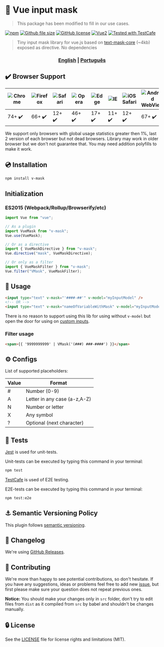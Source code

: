 # :abcd: Vue input mask

> This package has been modified to fill in our use cases.

[![npm](https://img.shields.io/npm/v/v-mask.svg)](https://www.npmjs.com/package/v-mask)
[![Github file size](https://img.shields.io/github/size/bw2tecnologia/v-mask/dist/v-mask.min.js.svg)](https://raw.githubusercontent.com/bw2tecnologia/v-mask/master/dist/v-mask.min.js)
[![GitHub license](https://img.shields.io/badge/license-MIT-blue.svg)](https://raw.githubusercontent.com/bw2tecnologia/v-mask/master/LICENSE)
[![Vue2](https://img.shields.io/badge/Vue-2.x-brightgreen.svg)](https://vuejs.org/)
[![Tested with TestCafe](https://img.shields.io/badge/tested%20with-TestCafe-2fa4cf.svg)](https://github.com/DevExpress/testcafe)

> Tiny input mask library for vue.js based on [text-mask-core](https://github.com/text-mask/text-mask/tree/master/core) (~4kb) exposed as directive. No dependencies

<div align="center">
  <h3>
    <strong>
      <a href="https://github.com/bw2tecnologia/v-mask/blob/master/README.md">English</a>
    </strong>
    <span> | </span>
    <a href="https://github.com/bw2tecnologia/v-mask/blob/master/README-pt.md">Português</a>
  </h3>
</div>

## :heavy_check_mark: Browser Support

| ![Chrome](https://raw.github.com/alrra/browser-logos/master/src/chrome/chrome_48x48.png) | ![Firefox](https://raw.github.com/alrra/browser-logos/master/src/firefox/firefox_48x48.png) | ![Safari](https://raw.github.com/alrra/browser-logos/master/src/safari/safari_48x48.png) | ![Opera](https://raw.github.com/alrra/browser-logos/master/src/opera/opera_48x48.png) | ![Edge](https://raw.github.com/alrra/browser-logos/master/src/edge/edge_48x48.png) | ![IE](https://raw.github.com/alrra/browser-logos/master/src/archive/internet-explorer_9-11/internet-explorer_9-11_48x48.png) | ![iOS Safari](https://raw.github.com/alrra/browser-logos/master/src/safari-ios/safari-ios_48x48.png) | ![Android WebView](https://raw.github.com/alrra/browser-logos/master/src/android-webview-beta/android-webview-beta_48x48.png) | ![Android WebView](https://raw.github.com/alrra/browser-logos/master/src/samsung-internet/samsung-internet_48x48.png) |
| ---------------------------------------------------------------------------------------- | ------------------------------------------------------------------------------------------- | ---------------------------------------------------------------------------------------- | ------------------------------------------------------------------------------------- | ---------------------------------------------------------------------------------- | ---------------------------------------------------------------------------------------------------------------------------- | ---------------------------------------------------------------------------------------------------- | ----------------------------------------------------------------------------------------------------------------------------- | --------------------------------------------------------------------------------------------------------------------- |
| 74+ :heavy_check_mark:                                                                   | 66+ :heavy_check_mark:                                                                      | 12+ :heavy_check_mark:                                                                   | 46+ :heavy_check_mark:                                                                | 17+ :heavy_check_mark:                                                             | 11+ :heavy_check_mark:                                                                                                       | 12+ :heavy_check_mark:                                                                               | 67+ :heavy_check_mark:                                                                                                        | 8.2+ :heavy_check_mark:                                                                                               |

We support only browsers with global usage statistics greater then 1%, last 2 version of each browser but not dead browsers. Library may work in older browser but we don't not guarantee that. You may need addition polyfills to make it work.

## :cd: Installation

```sh
npm install v-mask
```

## Initialization

### ES2015 (Webpack/Rollup/Browserify/etc)

```javascript
import Vue from "vue";

// As a plugin
import VueMask from "v-mask";
Vue.use(VueMask);

// Or as a directive
import { VueMaskDirective } from "v-mask";
Vue.directive("mask", VueMaskDirective);

// Or only as a filter
import { VueMaskFilter } from "v-mask";
Vue.filter("VMask", VueMaskFilter);
```

## :rocket: Usage

```html
<input type="text" v-mask="'####-##'" v-model="myInputModel" />
<!-- OR -->
<input type="text" v-mask="nameOfVariableWithMask" v-model="myInputModel" />
```

There is no reason to support using this lib for using without `v-model` but open the door for using on [custom inputs](http://vuejs.org/v2/guide/components.html#Form-Input-Components-using-Custom-Events).

### Filter usage

```html
<span>{{ '9999999999' | VMask('(###) ###-####') }}</span>
```

## :gear: Configs

List of supported placeholders:

| Value | Format                       |
| ----- | ---------------------------- |
| #     | Number (0-9)                 |
| A     | Letter in any case (a-z,A-Z) |
| N     | Number or letter             |
| X     | Any symbol                   |
| ?     | Optional (next character)    |

## :syringe: Tests

[Jest](https://github.com/facebook/jest) is used for unit-tests.

Unit-tests can be executed by typing this command in your terminal:

```bash
npm test
```

[TestCafe](https://github.com/DevExpress/testcafe) is used of E2E testing.

E2E-tests can be executed by typing this command in your terminal:

```bash
npm test:e2e
```

## :anchor: Semantic Versioning Policy

This plugin follows [semantic versioning](http://semver.org/).

## :newspaper: Changelog

We're using [GitHub Releases](https://github.com/bw2tecnologia/v-mask/releases).

## :beers: Contributing

We're more than happy to see potential contributions, so don't hesitate. If you have any suggestions, ideas or problems feel free to add new [issue](https://github.com/bw2tecnologia/v-mask/issues), but first please make sure your question does not repeat previous ones.

**Notice:** You should make your changes only in `src` folder, don't try to edit files from `dist` as it compiled from `src` by babel and shouldn't be changes manually.

## :lock: License

See the [LICENSE](LICENSE) file for license rights and limitations (MIT).
